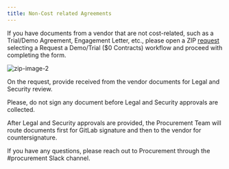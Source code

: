 ```yaml
---
title: Non-Cost related Agreements
---
```


If you have documents from a vendor that are not cost-related, such as a Trial/Demo Agreement, Engagement Letter, etc., please open a ZIP [request](https://gitlab.ziphq.com/create-workflow-request) selecting a Request a Demo/Trial ($0 Contracts) workflow and proceed with completing the form.

![zip-image-2](/images/finance/procurement/ZIP-Start-Request.png)

On the request, provide received from the vendor documents for Legal and Security review.

Please, do not sign any document before Legal and Security approvals are collected.

After Legal and Security approvals are provided, the Procurement Team will route documents first for GitLab signature and then to the vendor for countersignature.

If you have any questions, please reach out to Procurement through the #procurement Slack channel.
